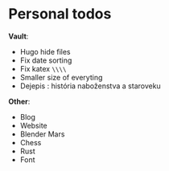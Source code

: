 # Personal todos

**Vault**:
- Hugo hide files
- Fix date sorting
- Fix katex `\\\\`
- Smaller size of everyting
- Dejepis : história naboženstva a staroveku

**Other**:
- Blog
- Website
- Blender Mars
- Chess
- Rust
- Font